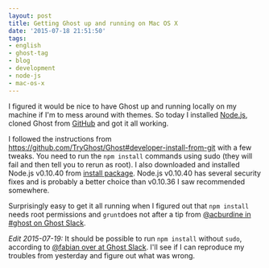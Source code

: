 ```yaml
---
layout: post
title: Getting Ghost up and running on Mac OS X
date: '2015-07-18 21:51:50'
tags:
- english
- ghost-tag
- blog
- development
- node-js
- mac-os-x
---
```


I figured it would be nice to have Ghost up and running locally on my machine if I'm to mess around with themes. So today I installed [Node.js](https://nodejs.org/), cloned Ghost from [GitHub](https://github.com/TryGhost/Ghost) and got it all working.

I followed the instructions from https://github.com/TryGhost/Ghost#developer-install-from-git with a few tweaks. You need to run the `npm install` commands using sudo (they will fail and then tell you to rerun as root). I also downloaded and installed Node.js v0.10.40 from [install package](http://blog.nodejs.org/release/). Node.js v0.10.40 has several security fixes and is probably a better choice than v0.10.36 I saw recommended somewhere.

Surprisingly easy to get it all running when I figured out that `npm install` needs root permissions and `grunt`does not after a tip from [@acburdine in #ghost on Ghost Slack](https://ghost.slack.com/archives/ghost/p1437257215000010).

*Edit 2015-07-19:* It should be possible to run `npm install` without `sudo`, according to [@fabian over at Ghost Slack](https://ghost.slack.com/archives/ghost/p1437262059000023). I'll see if I can reproduce my troubles from yesterday and figure out what was wrong.